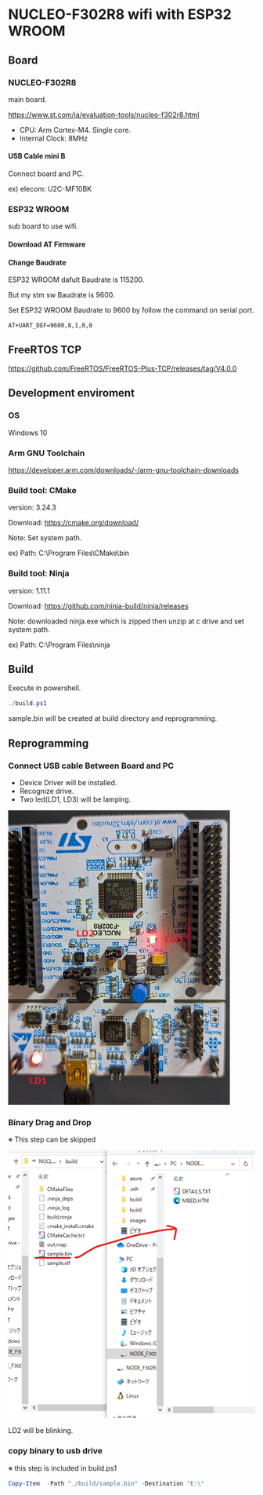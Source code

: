 # NUCLEO-F302R8 wifi with ESP32 WROOM

## Board

### NUCLEO-F302R8

main board.

<https://www.st.com/ja/evaluation-tools/nucleo-f302r8.html>

* CPU: Arm Cortex-M4. Single core.
* Internal Clock: 8MHz

#### USB Cable mini B

Connect board and PC.

ex) elecom: U2C-MF10BK

### ESP32 WROOM

sub board to use wifi.

#### Download AT Firmware

#### Change Baudrate

ESP32 WROOM dafult Baudrate is 115200.

But my stm sw Baudrate is 9600.

Set ESP32 WROOM Baudrate to 9600 by follow the command on serial port.

``` serial port
AT+UART_DEF=9600,8,1,0,0
```

## FreeRTOS TCP

<https://github.com/FreeRTOS/FreeRTOS-Plus-TCP/releases/tag/V4.0.0>

## Development enviroment

### OS

Windows 10

### Arm GNU Toolchain

<https://developer.arm.com/downloads/-/arm-gnu-toolchain-downloads>

### Build tool: CMake

version: 3.24.3

Download: <https://cmake.org/download/>

Note: Set system path.

ex) Path: C:\Program Files\CMake\bin

### Build tool: Ninja

version: 1.11.1

Download: <https://github.com/ninja-build/ninja/releases>

Note: downloaded ninja.exe which is zipped then unzip at c drive and set system path.

ex) Path: C:\Program Files\ninja

## Build

Execute in powershell.

```powershell
./build.ps1
```

sample.bin will be created at build directory and reprogramming.

## Reprogramming

### Connect USB cable Between Board and PC

* Device Driver will be installed.
* Recognize drive.
* Two led(LD1, LD3) will be lamping.

![Board](/images/image-2023-09-09-Board.jpg)

### Binary Drag and Drop

※ This step can be skipped

![Drag and Drop](/images/image-2023-09-09-DraAndDrop.png)

LD2 will be blinking.

### copy binary to usb drive

※ this step is included in build.ps1

``` powershell
Copy-Item  -Path "./build/sample.bin" -Destination "E:\"
```
